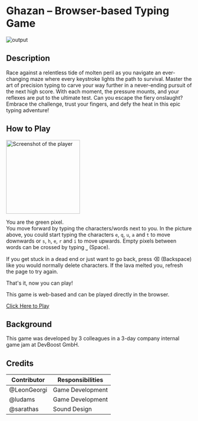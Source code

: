 # Ghazan – Browser-based Typing Game

![output](https://github.com/user-attachments/assets/98006cf4-1363-46c2-b115-358236443b31)


## Description

Race against a relentless tide of molten peril as you navigate an ever-changing maze where every keystroke lights the
path to survival. Master the art of precision typing to carve your way further in a never-ending pursuit of the next
high score. With each moment, the pressure mounts, and your reflexes are put to the ultimate test. Can you escape the
fiery onslaught? Embrace the challenge, trust your fingers, and defy the heat in this epic typing adventure!

## How to Play

<img width="200" alt="Screenshot of the player" src="https://github.com/user-attachments/assets/df5e36d9-9627-48be-91d1-83a53bad2707" />


You are the green pixel.\
You move forward by typing the characters/words next to you. In the picture above, you could start typing the characters `e`, `q`, `u`, `a` and `t` to move downwards or `s`, `h`, `e`, `r` and `i` to move upwards.
Empty pixels between words can be crossed by typing ⎵ (Space).

If you get stuck in a dead end or just want to go back, press ⌫ (Backspace) like you would normally delete characters. If the lava melted you, refresh the page to try again.

That's it, now you can play!

This game is web-based and can be played directly in the browser.

[Click Here to Play](https://ghazan-game.github.io/ghazan/)

## Background

This game was developed by 3 colleagues in a 3-day company internal game jam at DevBoost GmbH.

## Credits

| Contributor | Responsibilities |
|-------------|------------------|
| @LeonGeorgi | Game Development |
| @ludams     | Game Development |
| @sarathas   | Sound Design     |
